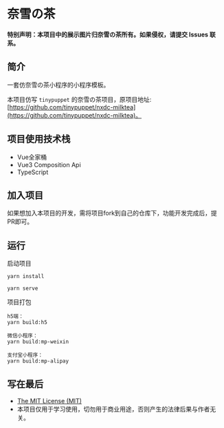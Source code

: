 # 奈雪の茶

**特别声明：本项目中的展示图片归奈雪の茶所有。如果侵权，请提交 Issues 联系。**

## 简介

一套仿奈雪の茶小程序的小程序模板。

本项目仿写 ``tinypuppet`` 的奈雪の茶项目，原项目地址: [https://github.com/tinypuppet/nxdc-milktea](https://github.com/tinypuppet/nxdc-milktea)。

## 项目使用技术栈

* Vue全家桶
* Vue3 Composition Api
* TypeScript

## 加入项目

如果想加入本项目的开发，需将项目fork到自己的仓库下，功能开发完成后，提PR即可。

## 运行

启动项目

```
yarn install
```

```
yarn serve
```

项目打包

```
h5端：
yarn build:h5

微信小程序：
yarn build:mp-weixin

支付宝小程序：
yarn build:mp-alipay
```

## 写在最后

* [The MIT License (MIT)](https://github.com/xlz122/uni-app-nx/blob/master/LICENSE)
* 本项目仅用于学习使用，切勿用于商业用途，否则产生的法律后果与作者无关。
